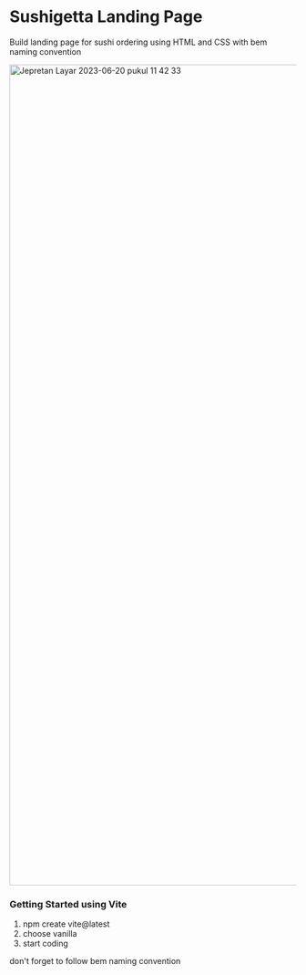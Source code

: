 # Sushigetta Landing Page

Build landing page for sushi ordering using HTML and CSS with bem naming convention

<img width="1440" alt="Jepretan Layar 2023-06-20 pukul 11 42 33" src="https://github.com/nuhptr/sushigetta-landing-page/assets/50306963/86ede63b-be6c-4ba5-b261-609576336dca">

### Getting Started using Vite

1. npm create vite@latest
2. choose vanilla
3. start coding

don't forget to follow bem naming convention
